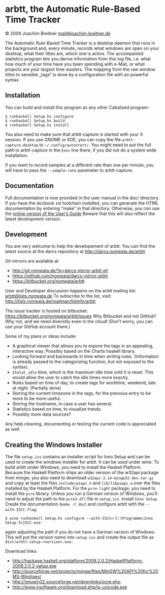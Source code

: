 arbtt, the Automatic Rule-Based Time Tracker
============================================

© 2009 Joachim Breitner <mail@joachim-breitner.de>

The Automatic Rule-Based Time Tracker is a desktop daemon that runs in the
background and, every minute, records what windows are open on your
desktop, what their titles are, which one is active. The accompanied
statistics program lets you derive information from this log file, i.e.
what how much of your time have you been spending with e-Mail, or what
projects are your largest time wasters. The mapping from the raw window
titles to sensible „tags“ is done by a configuration file with an powerful
syntax.

Installation
------------

You can build and install this program as any other Cabalized program:

    $ runhaskell Setup.hs configure
    $ runhaskell Setup.hs build
    $ runhaskell Setup.hs install

You also need to make sure that arbtt-capture is started with your X
session. If you use GNOME or KDE, you can copy the file
`arbtt-capture.desktop` to `~/.config/autostart/`. You might need to put the
full path to arbtt-capture in the `Exec` line there, if you did not do a
system wide installation.

If you want to record samples at a different rate than one per minute, you
will have to pass the `--sample-rate` parameter to arbtt-capture.

Documentation
------------

Full documentation is now provided in the user manual in the doc/
directory. If you have the docbook xsl toolchain installed, you can
generate the HTML documentation by entering "make" in that directory.
Otherwise, you can use the
[online version of the User’s Guide](http://darcs.nomeata.de/arbtt/doc/users_guide/)
Beware that this will also reflect the latest development version.

Development
-----------

You are very welcome to help the developement of arbtt. You can find the
latest source at the darcs repository at
  http://darcs.nomeata.de/arbtt

Git mirrors are available at
 * http://git.nomeata.de/?p=darcs-mirror-arbtt.git
 * https://github.com/nomeata/darcs-mirror-arbtt
 * https://bitbucket.org/nomeata/arbtt

User and Developer discussion happens on the arbtt mailing list:
  arbtt@lists.nomeata.de
To subscribe to the list, visit:
  http://lists.nomeata.de/mailman/listinfo/arbtt

The issue tracker is hosted on bitbucket:
  https://bitbucket.org/nomeata/arbtt/issues
Why Bitbucket and not GitHub? Why not, and we need diversitiy even in the
cloud! (Don’t worry, you can use your GitHub account there.)

Some of my plans or ideas include:

 * A graphical viewer that allows you to expore the tags in an appealing,
   interactive way. Possibly based on the Charts haskell library.
 * Looking forward and backwards in time when writing rules. (Information
   is already passed to the categorizing function, but not exposed to the
   syntax).
 * `$total_idle` time, which is the maximum idle time until it is reset. This
   would allow the user to catch the idle times more exactly.
 * Rules based on time of day, to create tags for worktime, weekend, late
   at night. (Partially done)
 * Storing the current timezone in the tags, for the prevoius entry to be
   more to be more useful.
 * Storing the hostname, in case a user has several. 
 * Statistics based on time, to visualize trends.
 * Possibly more data sources?

Any help cleaning, documenting or testing the current code is appreciated
as well.

Creating the Windows Installer
------------------------------

The file `setup.iss` contains an installer script for Inno Setup and can be used
to create the windows installer for arbtt. It can be used under wine. To build
arbtt under Windows, you need to install the Haskell Platform. Because the
Haskell Platform ships an older version of the w32api package from mingw, you
also need to download `w32api-3.14-mingw32-dev.tar.gz` and copy at least the files
`include/psapi.h` and `lib/libpsapi.a` over the files installed by the Haskell
Platform. For the `pcre-light` package, you need to install the `pcre` library.
Unless you run a German version of Windows, you’ll need to adjust the path to
the `pcre3.dll` file in `setup.iss`. Install `Inno Setup`. Create the documentation
(`make -C doc`) and configure arbtt with the `--with-ISCC-flag`:

    $ wine runhaskell Setup.hs configure --with-ISCC='C:\Programme\Inno Setup 5\ISCC.exe'

again adjusting the path if you do not have a German version of Windows. This
will put the version name into `setup.iss` and create the output file as
`dist/arbtt-setup-<version>.exe.`

Download links:

 * http://hackage.haskell.org/platform/2009.2.0.2/HaskellPlatform-2009.2.0.2-setup.exe
 * http://sourceforge.net/projects/mingw/files/MinGW%20API%20for%20MS-Windows/
 * http://gnuwin32.sourceforge.net/downlinks/pcre.php
 * http://www.jrsoftware.org/download.php/is-unicode.exe

